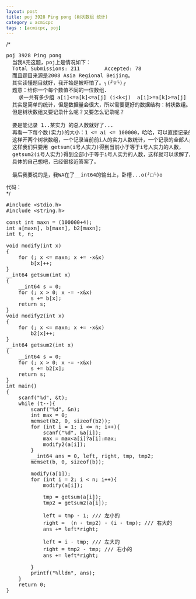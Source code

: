 ```yaml
---
layout: post
title: poj 3928 Ping pong (树状数组 统计)
category : acmicpc
tags : [acmicpc, poj]
---
```


/*    
<pre>poj 3928 Ping pong    
  当我A完这题，poj上是情况如下：    
  Total Submissions: 211		Accepted: 78    
  而且题目来源是2008 Asia Regional Beijing。    
  其实读懂题目就好，我开始是被吓怕了。╮(╯▽╰)╭    
  题意：给你一个每个数值不同的一位数组.    
    求一共有多少组 a[i]&lt;=a[k]&lt;=a[j] (i&lt;k&lt;j)  a[i]&gt;=a[k]&gt;=a[j] (i&lt;k&lt;j)。    
  其实是简单的统计，但是数据量会很大，所以需要更好的数据结构：树状数组。    
  但是树状数组又要记录什么呢？又要怎么记录呢？    
    
  要是能记录 1..某实力 的总人数就好了...    
  再看一下每个数(实力)的大小：1 &lt;= ai &lt;= 100000，哈哈，可以直接记录的。    
  这样开两个树状数组，一个记录当前前i人的实力人数统计，一个记录的全部人员的实力统计。    
  这样我们只要用 getsum(i号人实力)得到当前小于等于i号人实力的人数，    
  getsum2(i号人实力)得到全部小于等于i号人实力的人数，这样就可以求解了。    
  具体的自己想吧，已经很接近答案了。    
    
  最后我要说的是，我WA在了__int64的输出上，卧槽...o(╯□╰)o</pre>    
代码：    
*/    
<!--more-->    
<pre>#include &lt;stdio.h&gt;    
#include &lt;string.h&gt;    
    
const int maxn = (100000+4);    
int a[maxn], b[maxn], b2[maxn];    
int t, n;    
    
void modify(int x)    
{    
    for (; x &lt;= maxn; x += -x&amp;x)    
        b[x]++;    
}    
__int64 getsum(int x)    
{    
    __int64 s = 0;    
    for (; x &gt; 0; x -= -x&amp;x)    
        s += b[x];    
    return s;    
}    
void modify2(int x)    
{    
    for (; x &lt;= maxn; x += -x&amp;x)    
        b2[x]++;    
}    
__int64 getsum2(int x)    
{    
    __int64 s = 0;    
    for (; x &gt; 0; x -= -x&amp;x)    
        s += b2[x];    
    return s;    
}    
int main()    
{    
    scanf("%d", &amp;t);    
    while (t--){    
        scanf("%d", &amp;n);    
        int max = 0;    
        memset(b2, 0, sizeof(b2));    
        for (int i = 1; i &lt;= n; i++){    
            scanf("%d", &amp;a[i]);    
            max = max&lt;a[i]?a[i]:max;    
            modify2(a[i]);    
        }    
        __int64 ans = 0, left, right, tmp, tmp2;    
        memset(b, 0, sizeof(b));    
    
        modify(a[1]);    
        for (int i = 2; i &lt; n; i++){    
            modify(a[i]);    
    
            tmp = getsum(a[i]);    
            tmp2 = getsum2(a[i]);    
    
            left = tmp - 1; /// 左小的    
            right =  (n - tmp2) - (i - tmp); /// 右大的    
            ans += left*right;    
    
            left = i - tmp; /// 左大的    
            right = tmp2 - tmp; /// 右小的    
            ans += left*right;               
    
        }    
        printf("%lldn", ans);    
    }    
    return 0;    
}</pre>
